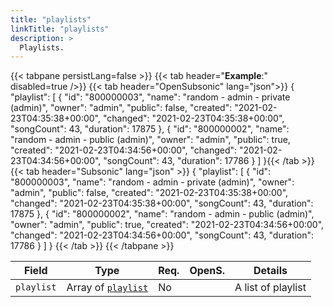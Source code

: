 ```yaml
---
title: "playlists"
linkTitle: "playlists"
description: >
  Playlists.
---
```


{{< tabpane persistLang=false >}}
{{< tab header="**Example**:" disabled=true />}}
{{< tab header="OpenSubsonic" lang="json">}}
{
  "playlist": [
    {
      "id": "800000003",
      "name": "random - admin - private (admin)",
      "owner": "admin",
      "public": false,
      "created": "2021-02-23T04:35:38+00:00",
      "changed": "2021-02-23T04:35:38+00:00",
      "songCount": 43,
      "duration": 17875
    },
    {
      "id": "800000002",
      "name": "random - admin - public (admin)",
      "owner": "admin",
      "public": true,
      "created": "2021-02-23T04:34:56+00:00",
      "changed": "2021-02-23T04:34:56+00:00",
      "songCount": 43,
      "duration": 17786
    }
  ]
}{{< /tab >}}
{{< tab header="Subsonic" lang="json" >}}
{
  "playlist": [
    {
      "id": "800000003",
      "name": "random - admin - private (admin)",
      "owner": "admin",
      "public": false,
      "created": "2021-02-23T04:35:38+00:00",
      "changed": "2021-02-23T04:35:38+00:00",
      "songCount": 43,
      "duration": 17875
    },
    {
      "id": "800000002",
      "name": "random - admin - public (admin)",
      "owner": "admin",
      "public": true,
      "created": "2021-02-23T04:34:56+00:00",
      "changed": "2021-02-23T04:34:56+00:00",
      "songCount": 43,
      "duration": 17786
    }
  ]
}
{{< /tab >}}
{{< /tabpane >}}

| Field |  Type | Req. | OpenS. | Details |
| --- | --- | --- | --- | --- |
| `playlist` | Array of [`playlist`](../playlist) | No |     | A list of playlist |

